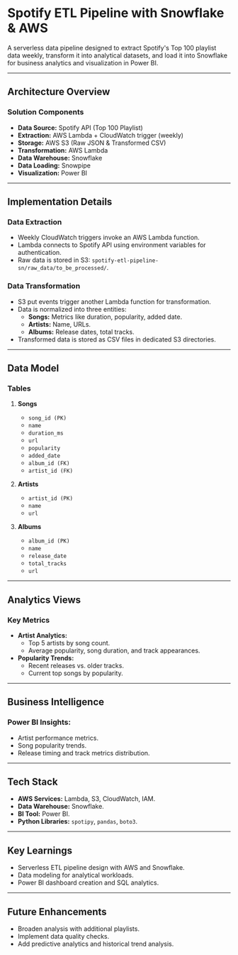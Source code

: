 # Spotify ETL Pipeline with Snowflake & AWS

A serverless data pipeline designed to extract Spotify's Top 100 playlist data weekly, transform it into analytical datasets, and load it into Snowflake for business analytics and visualization in Power BI.

---

## **Architecture Overview**
### **Solution Components**
- **Data Source:** Spotify API (Top 100 Playlist)
- **Extraction:** AWS Lambda + CloudWatch trigger (weekly)
- **Storage:** AWS S3 (Raw JSON & Transformed CSV)
- **Transformation:** AWS Lambda
- **Data Warehouse:** Snowflake
- **Data Loading:** Snowpipe
- **Visualization:** Power BI

---

## **Implementation Details**

### **Data Extraction**
- Weekly CloudWatch triggers invoke an AWS Lambda function.
- Lambda connects to Spotify API using environment variables for authentication.
- Raw data is stored in S3: `spotify-etl-pipeline-sn/raw_data/to_be_processed/`.

### **Data Transformation**
- S3 put events trigger another Lambda function for transformation.
- Data is normalized into three entities:
    - **Songs:** Metrics like duration, popularity, added date.
    - **Artists:** Name, URLs.
    - **Albums:** Release dates, total tracks.
- Transformed data is stored as CSV files in dedicated S3 directories.

---

## **Data Model**

### **Tables**
1. **Songs**
    - `song_id (PK)`
    - `name`
    - `duration_ms`
    - `url`
    - `popularity`
    - `added_date`
    - `album_id (FK)`
    - `artist_id (FK)`

2. **Artists**
    - `artist_id (PK)`
    - `name`
    - `url`

3. **Albums**
    - `album_id (PK)`
    - `name`
    - `release_date`
    - `total_tracks`
    - `url`

---

## **Analytics Views**
### Key Metrics
- **Artist Analytics:**
    - Top 5 artists by song count.
    - Average popularity, song duration, and track appearances.
- **Popularity Trends:**
    - Recent releases vs. older tracks.
    - Current top songs by popularity.

---

## **Business Intelligence**
### Power BI Insights:
- Artist performance metrics.
- Song popularity trends.
- Release timing and track metrics distribution.

---

## **Tech Stack**
- **AWS Services:** Lambda, S3, CloudWatch, IAM.
- **Data Warehouse:** Snowflake.
- **BI Tool:** Power BI.
- **Python Libraries:** `spotipy`, `pandas`, `boto3`.

---

## **Key Learnings**
- Serverless ETL pipeline design with AWS and Snowflake.
- Data modeling for analytical workloads.
- Power BI dashboard creation and SQL analytics.

---

## **Future Enhancements**
- Broaden analysis with additional playlists.
- Implement data quality checks.
- Add predictive analytics and historical trend analysis.
